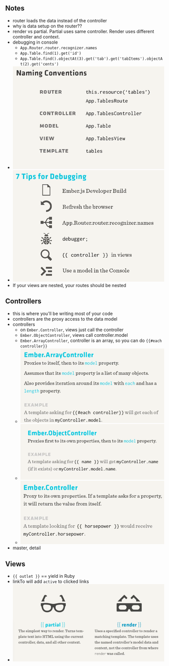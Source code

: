 ## Notes

- router loads the data instead of the controller
- why is data setup on the router??
- render vs partial. Partial uses same controller. Render uses different controller and context.
- debugging in console
  - `App.Router.router.recognizer.names`
  - `App.Table.find(1).get('id')`
  - `App.Table.find().objectAt(3).get('tab').get('tabItems').objectAt(2).get('cents')`
- ![](naming-conventions.png)
- ![](debugging.png)
- If your views are nested, your routes should be nested

## Controllers

- this is where you'll be writing most of your code
- controllers are the proxy access to the data model
- controllers
  - on `Ember.Controller`, views just call the controller
  - `Ember.ObjectController`, views call controller.model
  - `Ember.ArrayController`, controller is an array, so you can do `{{#each controller}}`
  - ![](arraycontroller.png)
  - ![](objectcontroller.png)
  - ![](controller.png)
- master, detail

## Views

- `{{ outlet }}` == yield in Ruby
- linkTo will add `active` to clicked links
- ![](partial-render.png)
